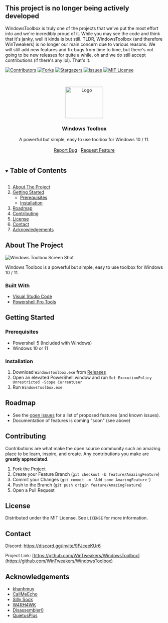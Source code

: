 ## This project is no longer being actively developed
WindowsToolbox is truly one of the projects that we've put the most effort into and we're incredibly proud of it. While you may see the code and think that it's janky, well it kinda is but still. TLDR, WindowsToolbox (and therefore WinTweakers) is no longer our main concern due to various reasons. We will still add new features and fix bugs from time to time, but there's not going to be new releases for quite a while, oh and we do still accept contributions (if there's any lol). That's it.

[![Contributors][contributors-shield]][contributors-url]
[![Forks][forks-shield]][forks-url]
[![Stargazers][stars-shield]][stars-url]
[![Issues][issues-shield]][issues-url]
[![MIT License][license-shield]][license-url]


<!-- PROJECT LOGO -->
<br />
<p align="center">
  <a href="https://github.com/WinTweakers/WindowsToolbox">
    <img src="https://i.imgur.com/QSTYTwF.png" alt="Logo" width="120" height="100">
  </a>

  <h3 align="center">Windows Toolbox</h3>

  <p align="center">
    A powerful but simple, easy to use toolbox for Windows 10 / 11. 
    <br />
    <br />
    <a href="https://github.com/WinTweakers/WindowsToolbox/issues">Report Bug</a>
    ·
    <a href="https://github.com/WinTweakers/WindowsToolbox/issues">Request Feature</a>
  </p>
</p>



<!-- TABLE OF CONTENTS -->
<details open="open">
  <summary><h2 style="display: inline-block">Table of Contents</h2></summary>
  <ol>
    <li>
      <a href="#about-the-project">About The Project</a>
    </li>
    <li>
      <a href="#getting-started">Getting Started</a>
      <ul>
        <li><a href="#prerequisites">Prerequisites</a></li>
        <li><a href="#installation">Installation</a></li>
      </ul>
    </li>
    <li><a href="#roadmap">Roadmap</a></li>
    <li><a href="#contributing">Contributing</a></li>
    <li><a href="#license">License</a></li>
    <li><a href="#contact">Contact</a></li>
    <li><a href="#acknowledgements">Acknowledgements</a></li>
  </ol>
</details>



<!-- ABOUT THE PROJECT -->
## About The Project

![Windows Toolbox Screen Shot](https://i.imgur.com/SGeioqF.png)

Windows Toolbox is a powerful but simple, easy to use toolbox for Windows 10 / 11. 


### Built With

* [Visual Studio Code](https://code.visualstudio.com)
* [Powershell Pro Tools](https://ironmansoftware.com/powershell-pro-tools)



<!-- GETTING STARTED -->
## Getting Started

### Prerequisites

* Powershell 5 (Included with Windows)
* Windows 10 or 11

### Installation

1. Download `WindowsToolbox.exe` from [Releases](https://github.com/WinTweakers/WindowsToolbox/releases)
2. Open an elevated PowerShell window and run `Set-ExecutionPolicy Unrestricted -Scope CurrentUser`
3. Run `WindowsToolbox.exe`



<!-- ROADMAP -->
## Roadmap

  - See the [open issues](https://github.com/WinTweakers/WindowsToolbox/issues) for a list of proposed features (and known issues).
  - Documentation of features is coming "soon" (see above)



<!-- CONTRIBUTING -->
## Contributing

Contributions are what make the open source community such an amazing place to be learn, inspire, and create. Any contributions you make are **greatly appreciated**.

1. Fork the Project
2. Create your Feature Branch (`git checkout -b feature/AmazingFeature`)
3. Commit your Changes (`git commit -m 'Add some AmazingFeature'`)
4. Push to the Branch (`git push origin feature/AmazingFeature`)
5. Open a Pull Request



<!-- LICENSE -->
## License

Distributed under the MIT License. See `LICENSE` for more information.



<!-- CONTACT -->
## Contact

Discord: https://discord.gg/invite/9FJceeKUr6

Project Link: [https://github.com/WinTweakers/WindowsToolbox](https://github.com/WinTweakers/WindowsToolbox)



<!-- ACKNOWLEDGEMENTS -->
## Acknowledgements

* [khanhmuy](https://github.com/khanhmuy)
* [CallMeEcho](https://github.com/CallMeEchoCodes)
* [Silly Sock](https://github.com/Sillysockk)
* [W4RH4WK](https://github.com/W4RH4WK)
* [Disassembler0](https://github.com/Disassembler0)
* [QuietusPlus](https://github.com/QuietusPlus)





<!-- MARKDOWN LINKS & IMAGES -->
<!-- https://www.markdownguide.org/basic-syntax/#reference-style-links -->
[contributors-shield]: https://img.shields.io/github/contributors/WinTweakers/WindowsToolbox.svg?style=for-the-badge
[contributors-url]: https://github.com/WinTweakers/WindowsToolbox/graphs/contributors
[forks-shield]: https://img.shields.io/github/forks/WinTweakers/WindowsToolbox.svg?style=for-the-badge
[forks-url]: https://github.com/WinTweakers/WindowsToolbox/network/members
[stars-shield]: https://img.shields.io/github/stars/WinTweakers/WindowsToolbox.svg?style=for-the-badge
[stars-url]: https://github.com/WinTweakers/WindowsToolbox/stargazers
[issues-shield]: https://img.shields.io/github/issues/WinTweakers/WindowsToolbox.svg?style=for-the-badge
[issues-url]: https://github.com/WinTweakers/WindowsToolbox/issues
[license-shield]: https://img.shields.io/github/license/WinTweakers/WindowsToolbox.svg?style=for-the-badge
[license-url]: https://github.com/WinTweakers/WindowsToolbox/blob/master/LICENSE
